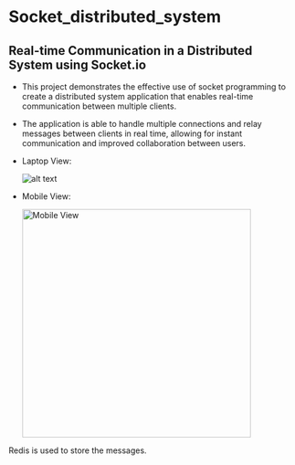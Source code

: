 # Socket_distributed_system

## Real-time Communication in a Distributed System using Socket.io

- This project demonstrates the effective use of socket programming to create a distributed system application that enables real-time communication between multiple clients.
- The application is able to handle multiple connections and relay messages between clients in real time, allowing for instant communication and improved collaboration between users.
- Laptop View:
  
  ![alt text](https://github.com/Pranavumak13/Socket_distributed_system/blob/main/src/images/Laptop%20View.png "Laptop View" )

- Mobile View:

  <img src="https://github.com/Pranavumak13/Socket_distributed_system/blob/main/src/images/Mobile%20View.jpg" alt="Mobile View" height="400">


Redis is used to store the messages.
